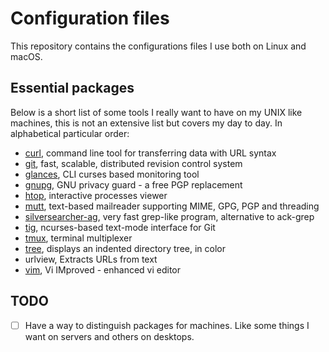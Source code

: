 # Configuration files

This repository contains the configurations files I use both on Linux and macOS.

## Essential packages

Below is a short list of some tools I really want to have on my UNIX like
machines, this is not an extensive list but covers my day to day. In
alphabetical particular order:

- [curl](http://curl.haxx.se), command line tool for transferring data with URL syntax
- [git](https://git-scm.com/), fast, scalable, distributed revision control system
- [glances](https://nicolargo.github.com/glances/), CLI curses based monitoring tool
- [gnupg](https://www.gnupg.org), GNU privacy guard - a free PGP replacement
- [htop](http://hisham.hm/htop/), interactive processes viewer
- [mutt](http://www.mutt.org/), text-based mailreader supporting MIME, GPG, PGP and threading
- [silversearcher-ag](https://github.com/ggreer/the_silver_searcher), very fast grep-like program, alternative to ack-grep
- [tig](http://jonas.nitro.dk/tig/), ncurses-based text-mode interface for Git
- [tmux](https://tmux.github.io/), terminal multiplexer
- [tree](http://mama.indstate.edu/users/ice/tree/), displays an indented directory tree, in color
- urlview, Extracts URLs from text
- [vim](http://www.vim.org/), Vi IMproved - enhanced vi editor


## TODO

- [ ] Have a way to distinguish packages for machines. Like some things I want
  on servers and others on desktops.
